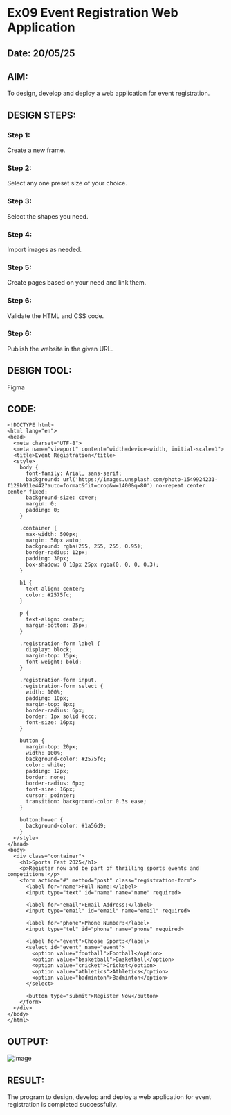 # Ex09 Event Registration Web Application
## Date: 20/05/25


## AIM:
To design, develop and deploy a web application for event registration.

## DESIGN STEPS:

### Step 1:
Create a new frame.

### Step 2:
Select any one preset size of your choice.

### Step 3:
Select the shapes you need.

### Step 4:
Import images as needed.

### Step 5:
Create pages based on your need and link them.

### Step 6:

Validate the HTML and CSS code.

### Step 6:

Publish the website in the given URL.

## DESIGN TOOL:
Figma

## CODE:
```
<!DOCTYPE html>
<html lang="en">
<head>
  <meta charset="UTF-8">
  <meta name="viewport" content="width=device-width, initial-scale=1">
  <title>Event Registration</title>
  <style>
    body {
      font-family: Arial, sans-serif;
      background: url('https://images.unsplash.com/photo-1549924231-f129b911e442?auto=format&fit=crop&w=1400&q=80') no-repeat center center fixed;
      background-size: cover;
      margin: 0;
      padding: 0;
    }

    .container {
      max-width: 500px;
      margin: 50px auto;
      background: rgba(255, 255, 255, 0.95);
      border-radius: 12px;
      padding: 30px;
      box-shadow: 0 10px 25px rgba(0, 0, 0, 0.3);
    }

    h1 {
      text-align: center;
      color: #2575fc;
    }

    p {
      text-align: center;
      margin-bottom: 25px;
    }

    .registration-form label {
      display: block;
      margin-top: 15px;
      font-weight: bold;
    }

    .registration-form input,
    .registration-form select {
      width: 100%;
      padding: 10px;
      margin-top: 8px;
      border-radius: 6px;
      border: 1px solid #ccc;
      font-size: 16px;
    }

    button {
      margin-top: 20px;
      width: 100%;
      background-color: #2575fc;
      color: white;
      padding: 12px;
      border: none;
      border-radius: 6px;
      font-size: 16px;
      cursor: pointer;
      transition: background-color 0.3s ease;
    }

    button:hover {
      background-color: #1a56d9;
    }
  </style>
</head>
<body>
  <div class="container">
    <h1>Sports Fest 2025</h1>
    <p>Register now and be part of thrilling sports events and competitions!</p>
    <form action="#" method="post" class="registration-form">
      <label for="name">Full Name:</label>
      <input type="text" id="name" name="name" required>

      <label for="email">Email Address:</label>
      <input type="email" id="email" name="email" required>

      <label for="phone">Phone Number:</label>
      <input type="tel" id="phone" name="phone" required>

      <label for="event">Choose Sport:</label>
      <select id="event" name="event">
        <option value="football">Football</option>
        <option value="basketball">Basketball</option>
        <option value="cricket">Cricket</option>
        <option value="athletics">Athletics</option>
        <option value="badminton">Badminton</option>
      </select>

      <button type="submit">Register Now</button>
    </form>
  </div>
</body>
</html>

```


## OUTPUT:
![image](https://github.com/user-attachments/assets/8c870275-3ab0-420e-9399-7fb08aed29c5)



## RESULT:
The program to design, develop and deploy a web application for event registration is completed successfully.
